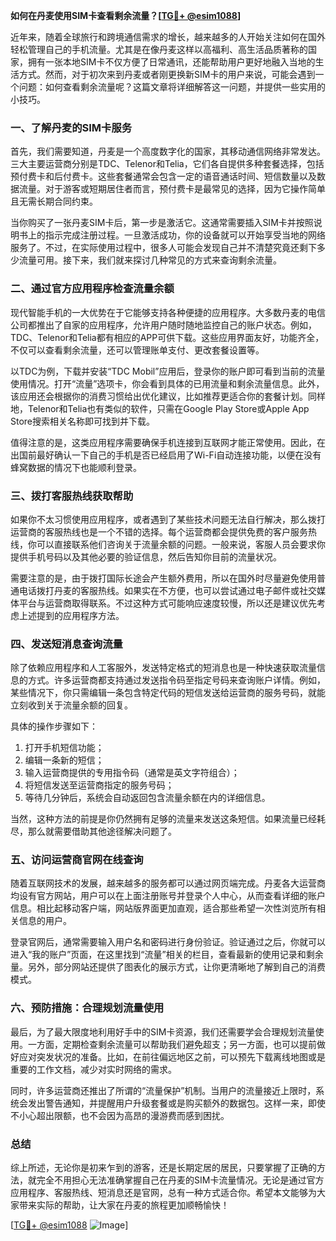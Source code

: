 **如何在丹麦使用SIM卡查看剩余流量？[[TG💪+ @esim1088](https://t.me/s/esim1088)]**

近年来，随着全球旅行和跨境通信需求的增长，越来越多的人开始关注如何在国外轻松管理自己的手机流量。尤其是在像丹麦这样以高福利、高生活品质著称的国家，拥有一张本地SIM卡不仅方便了日常通讯，还能帮助用户更好地融入当地的生活方式。然而，对于初次来到丹麦或者刚更换新SIM卡的用户来说，可能会遇到一个问题：如何查看剩余流量呢？这篇文章将详细解答这一问题，并提供一些实用的小技巧。

### 一、了解丹麦的SIM卡服务

首先，我们需要知道，丹麦是一个高度数字化的国家，其移动通信网络非常发达。三大主要运营商分别是TDC、Telenor和Telia，它们各自提供多种套餐选择，包括预付费卡和后付费卡。这些套餐通常会包含一定的语音通话时间、短信数量以及数据流量。对于游客或短期居住者而言，预付费卡是最常见的选择，因为它操作简单且无需长期合同约束。

当你购买了一张丹麦SIM卡后，第一步是激活它。这通常需要插入SIM卡并按照说明书上的指示完成注册过程。一旦激活成功，你的设备就可以开始享受当地的网络服务了。不过，在实际使用过程中，很多人可能会发现自己并不清楚究竟还剩下多少流量可用。接下来，我们就来探讨几种常见的方式来查询剩余流量。

### 二、通过官方应用程序检查流量余额

现代智能手机的一大优势在于它能够支持各种便捷的应用程序。大多数丹麦的电信公司都推出了自家的应用程序，允许用户随时随地监控自己的账户状态。例如，TDC、Telenor和Telia都有相应的APP可供下载。这些应用界面友好，功能齐全，不仅可以查看剩余流量，还可以管理账单支付、更改套餐设置等。

以TDC为例，下载并安装“TDC Mobil”应用后，登录你的账户即可看到当前的流量使用情况。打开“流量”选项卡，你会看到具体的已用流量和剩余流量信息。此外，该应用还会根据你的消费习惯给出优化建议，比如推荐更适合你的套餐计划。同样地，Telenor和Telia也有类似的软件，只需在Google Play Store或Apple App Store搜索相关名称即可找到并下载。

值得注意的是，这类应用程序需要确保手机连接到互联网才能正常使用。因此，在出国前最好确认一下自己的手机是否已经启用了Wi-Fi自动连接功能，以便在没有蜂窝数据的情况下也能顺利登录。

### 三、拨打客服热线获取帮助

如果你不太习惯使用应用程序，或者遇到了某些技术问题无法自行解决，那么拨打运营商的客服热线也是一个不错的选择。每个运营商都会提供免费的客户服务热线，你可以直接联系他们咨询关于流量余额的问题。一般来说，客服人员会要求你提供手机号码以及其他必要的验证信息，然后告知你目前的流量状况。

需要注意的是，由于拨打国际长途会产生额外费用，所以在国外时尽量避免使用普通电话拨打丹麦的客服热线。如果实在不方便，也可以尝试通过电子邮件或社交媒体平台与运营商取得联系。不过这种方式可能响应速度较慢，所以还是建议优先考虑上述提到的应用程序方法。

### 四、发送短消息查询流量

除了依赖应用程序和人工客服外，发送特定格式的短消息也是一种快速获取流量信息的方式。许多运营商都支持通过发送指令码至指定号码来查询账户详情。例如，某些情况下，你只需编辑一条包含特定代码的短信发送给运营商的服务号码，就能立刻收到关于流量余额的回复。

具体的操作步骤如下：
1. 打开手机短信功能；
2. 编辑一条新的短信；
3. 输入运营商提供的专用指令码（通常是英文字符组合）；
4. 将短信发送至运营商指定的服务号码；
5. 等待几分钟后，系统会自动返回包含流量余额在内的详细信息。

当然，这种方法的前提是你仍然拥有足够的流量来发送这条短信。如果流量已经耗尽，那么就需要借助其他途径解决问题了。

### 五、访问运营商官网在线查询

随着互联网技术的发展，越来越多的服务都可以通过网页端完成。丹麦各大运营商均设有官方网站，用户可以在上面注册账号并登录个人中心，从而查看详细的账户信息。相比起移动客户端，网站版界面更加直观，适合那些希望一次性浏览所有相关信息的用户。

登录官网后，通常需要输入用户名和密码进行身份验证。验证通过之后，你就可以进入“我的账户”页面，在这里找到“流量”相关的栏目，查看最新的使用记录和剩余量。另外，部分网站还提供了图表化的展示方式，让你更清晰地了解到自己的消费模式。

### 六、预防措施：合理规划流量使用

最后，为了最大限度地利用好手中的SIM卡资源，我们还需要学会合理规划流量使用。一方面，定期检查剩余流量可以帮助我们避免超支；另一方面，也可以提前做好应对突发状况的准备。比如，在前往偏远地区之前，可以预先下载离线地图或是重要的工作文档，减少对实时网络的需求。

同时，许多运营商还推出了所谓的“流量保护”机制。当用户的流量接近上限时，系统会发出警告通知，并提醒用户升级套餐或是购买额外的数据包。这样一来，即使不小心超出限额，也不会因为高昂的漫游费而感到困扰。

### 总结

综上所述，无论你是初来乍到的游客，还是长期定居的居民，只要掌握了正确的方法，就完全不用担心无法准确掌握自己在丹麦的SIM卡流量情况。无论是通过官方应用程序、客服热线、短消息还是官网，总有一种方式适合你。希望本文能够为大家带来实际的帮助，让大家在丹麦的旅程更加顺畅愉快！

[[TG💪+ @esim1088](https://t.me/s/esim1088) ![Image](https://i.postimg.cc/4NQfJmqS/Snipaste-2025-05-13-00-14-12.png)]